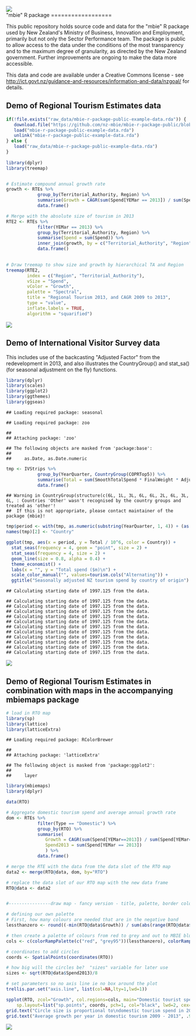 <img src="readme_files/figure-html/Header-1.png" style="display: block; margin: auto;" />
"mbie" R package
==================

This public repository holds source code and data for the "mbie" R package used by New Zealand's Ministry of Business, Innovation and Employment, primarily but not only the Sector Performance team.  The package is public to allow access to the data under the conditions of the most transparency and to the maximum degree of granularity, as directed by the New Zealand government.  Further improvements are ongoing to make the data more accessible.

This data and code are available under a Creative Commons license - see http://ict.govt.nz/guidance-and-resources/information-and-data/nzgoal/ for details.


## Demo of Regional Tourism Estimates data


```r
if(!file.exists("raw_data/mbie-r-package-public-example-data.rda")) {
   download.file("https://github.com/nz-mbie/mbie-r-package-public/blob/master/raw_data/mbie-r-package-public-example-data.rda?raw=true", "mbie-r-package-public-example-data.rda", mode = "wb")
   load("mbie-r-package-public-example-data.rda")
   unlink("mbie-r-package-public-example-data.rda")
} else {
   load("raw_data/mbie-r-package-public-example-data.rda")
}
   
library(dplyr)
library(treemap)


# Estimate compound annual growth rate
growth <- RTEs %>%
            group_by(Territorial_Authority, Region) %>%
            summarise(Growth = CAGR(sum(Spend[YEMar == 2013]) / sum(Spend[YEMar == 2009]), 4)) %>%
            data.frame()

# Merge with the absolute size of tourism in 2013
RTE2 <- RTEs %>%
            filter(YEMar == 2013) %>%
            group_by(Territorial_Authority, Region) %>%
            summarise(Spend = sum(Spend)) %>%
            inner_join(growth, by = c("Territorial_Authority", "Region")) %>%
            data.frame()
            

# Draw treemap to show size and growth by hierarchical TA and Region
treemap(RTE2,
        index = c("Region", "Territorial_Authority"),
        vSize = "Spend",
        vColor = "Growth",
        palette = "Spectral",
        title = "Regional Tourism 2013, and CAGR 2009 to 2013",
        type = "value",
        inflate.labels = TRUE,
        algorithm = "squarified")
```

<img src="readme_files/figure-html/RTESeg-1.png" style="display: block; margin: auto;" />


## Demo of International Visitor Survey data
This includes use of the backcasting "Adjusted Factor" from the redevelopment in 2013, and also illustrates the CountryGroup() and stat_sa() (for seasonal adjustment on the fly) functions.

```r
library(dplyr)
library(scales)
library(ggplot2)
library(ggthemes)
library(ggseas)
```

```
## Loading required package: seasonal
```

```
## Loading required package: zoo
```

```
## 
## Attaching package: 'zoo'
```

```
## The following objects are masked from 'package:base':
## 
##     as.Date, as.Date.numeric
```

```r
tmp <- IVStrips %>%
            group_by(YearQuarter, CountryGroup(COPRTop5)) %>%
            summarise(Total = sum(SmoothTotalSpend * FinalWeight * Adjusted_Factor)) %>%
            data.frame()
```

```
## Warning in CountryGroup(structure(c(6L, 1L, 3L, 6L, 6L, 2L, 6L, 3L, 6L, : Countries 'Other' wasn't recognised by the country groups and treated as 'other'!
##  If this is not appropriate, please contact maintainer of the package {mbie}!
```

```r
tmp$period <- with(tmp, as.numeric(substring(YearQuarter, 1, 4)) + (as.numeric(substring(YearQuarter, 6, 6))-.5)/4)
names(tmp)[2] <- "Country"

ggplot(tmp, aes(x = period, y = Total / 10^6, color = Country)) +
  stat_seas(frequency = 4, geom = "point", size = 2) +
  stat_seas(frequency = 4, size = 2) +
  geom_line(size = 0.8, alpha = 0.4) +
  theme_economist() +
  labs(x = "", y = "Total spend ($m)\n") +
  scale_color_manual("", values=tourism.cols("Alternating")) +
  ggtitle("Seasonally adjusted NZ tourism spend by country of origin")
```

```
## Calculating starting date of 1997.125 from the data.
```

```
## Calculating starting date of 1997.125 from the data.
## Calculating starting date of 1997.125 from the data.
## Calculating starting date of 1997.125 from the data.
## Calculating starting date of 1997.125 from the data.
## Calculating starting date of 1997.125 from the data.
## Calculating starting date of 1997.125 from the data.
## Calculating starting date of 1997.125 from the data.
## Calculating starting date of 1997.125 from the data.
## Calculating starting date of 1997.125 from the data.
## Calculating starting date of 1997.125 from the data.
## Calculating starting date of 1997.125 from the data.
```

<img src="readme_files/figure-html/IVSeg-1.png" style="display: block; margin: auto;" />


## Demo of Regional Tourism Estimates in combination with maps in the accompanying mbiemaps package


```r
# load in RTO map
library(sp)
library(lattice)
library(latticeExtra)
```

```
## Loading required package: RColorBrewer
```

```
## 
## Attaching package: 'latticeExtra'
```

```
## The following object is masked from 'package:ggplot2':
## 
##     layer
```

```r
library(mbiemaps)
library(dplyr)

data(RTO)

# Aggregate domestic tourism spend and average annual growth rate
dom <- RTEs %>%
            filter(Type == "Domestic") %>%
            group_by(RTO) %>%
            summarise(
               Growth = CAGR(sum(Spend[YEMar==2013]) / sum(Spend[YEMar==2009]), 4),
               Spend2013 = sum(Spend[YEMar == 2013])
               ) %>%
            data.frame()

# merge the RTE with the data from the data slot of the RTO map
data2 <- merge(RTO@data, dom, by="RTO")

# replace the data slot of our RTO map with the new data frame
RTO@data <- data2


#----------------draw map - fancy version - title, palette, border colour, added circle layer---------------

# defining our own palette
# First, how many colours are needed that are in the negative band
lessthanzero <- round((-min(RTO@data$Growth)) / sum(abs(range(RTO@data$Growth))) * 100)

# then create a palette of colours from red to grey and out to MBIE blue
cols <- c(colorRampPalette(c("red", "grey95"))(lessthanzero), colorRampPalette(c("grey95", mbie.cols(1)))(100-lessthanzero))

# coordinates to add circles
coords <- SpatialPoints(coordinates(RTO))

# how big will the circles be?  "sizes" variable for later use
sizes <- sqrt(RTO@data$Spend2013)/8

# set parameters so no axis line ie no box around the plot
trellis.par.set("axis.line", list(col=NA,lty=1,lwd=1))

spplot(RTO, zcol="Growth", col.regions=cols, main="Domestic tourist spend", col="white", 
	sp.layout=list("sp.points", coords, pch=1, col="black", lwd=2, cex=sizes)) # add circles layer
grid.text("Circle size is proportional to\ndomestic tourism spend in 2013", .2,.7)
grid.text("Average growth per year in domestic tourism 2009 - 2013", .93,.5, rot=-90)
```

<img src="readme_files/figure-html/unnamed-chunk-1-1.png" style="display: block; margin: auto;" />
